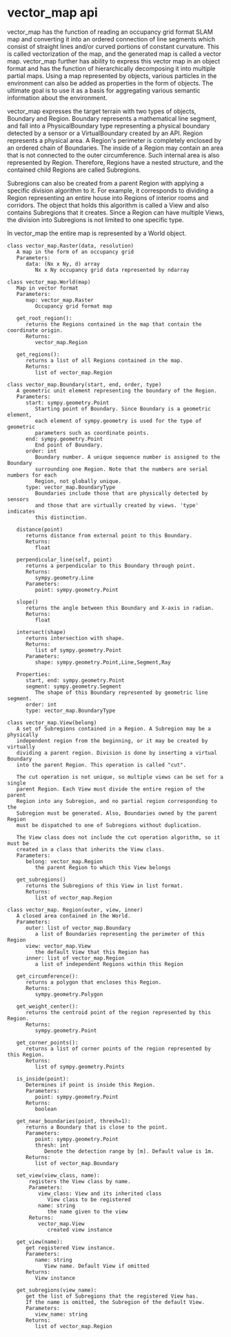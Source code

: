# vector_map api

vector_map has the function of reading an occupancy grid format SLAM map and converting it into an ordered connection of line segments which consist of straight lines and/or curved portions of constant curvature. This is called vectorization of the map, and the generated map is called a vector map.
vector_map further has ability to express this vector map in an object format and has the function of hierarchically decomposing it into multiple partial maps. Using a map represented by objects, various particles in the environment can also be added as properties in the form of objects. The ultimate goal is to use it as a basis for aggregating various semantic information about the environment.

vector_map expresses the target terrain with two types of objects, Boundary and Region. Boundary represents a mathematical line segment, and fall into a PhysicalBoundary type representing a physical boundary detected by a sensor or a VirtualBoundary created by an API. Region represents a physical area. A Region's perimeter is completely enclosed by an ordered chain of Boundaries.
The inside of a Region may contain an area that is not connected to the outer circumference. Such internal area is also represented by Region. Therefore, Regions have a nested structure, and the contained child Regions are called Subregions.

Subregions can also be created from a parent Region with applying a specific division algorithm to it. For example, it corresponds to dividing a Region representing an entire house into Regions of interior rooms and corridors. The object that holds this algorithm is called a View and also contains Subregions that it creates. Since a Region can have multiple Views, the division into Subregions is not limited to one specific type.

In vector_map the entire map is represented by a World object.

```
class vector_map.Raster(data, resolution)
   A map in the form of an occupancy grid
   Parameters:
      data: (Nx ⅹ Ny, d) array
         Nx ⅹ Ny occupancy grid data represented by ndarray

class vector_map.World(map)
   Map in vector format
   Parameters:
      map: vector_map.Raster
         Occupancy grid format map

   get_root_region():
      returns the Regions contained in the map that contain the coordinate origin.
      Returns:
         vector_map.Region

   get_regions():
      returns a list of all Regions contained in the map.
      Returns:
         list of vector_map.Region

class vector_map.Boundary(start, end, order, type)
   A geometric unit element representing the boundary of the Region.
   Parameters:
      start: sympy.geometry.Point
         Starting point of Boundary. Since Boundary is a geometric element,
         each element of sympy.geometry is used for the type of geometric
         parameters such as coordinate points.
      end: sympy.geometry.Point
         End point of Boundary.
      order: int
         Boundary number. A unique sequence number is assigned to the Boundary
         surrounding one Region. Note that the numbers are serial numbers for each
         Region, not globally unique.
      type: vector_map.BoundaryType
         Boundaries include those that are physically detected by sensors
         and those that are virtually created by views. 'type' indicates
         this distinction.

   distance(point)
      returns distance from external point to this Boundary.
      Returns:
         float
   
   perpendicular_line(self, point)
      returns a perpendicular to this Boundary through point.
      Returns:
         sympy.geometry.Line
      Parameters:
         point: sympy.geometry.Point

   slope()
      returns the angle between this Boundary and X-axis in radian.
      Returns:
         float

   intersect(shape)
      returns intersection with shape.
      Returns:
         list of sympy.geometry.Point
      Parameters:
         shape: sympy.geometry.Point,Line,Segment,Ray
   
   Properties:
      start, end: sympy.geometry.Point
      segment: sympy.geometry.Segment
         The shape of this Boundary represented by geometric line segment.
      order: int
      type: vector_map.BoundaryType

class vector_map.View(belong)
   A set of Subregions contained in a Region. A Subregion may be a physically
   independent region from the beginning, or it may be created by virtually
   dividing a parent region. Division is done by inserting a virtual Boundary
   into the parent Region. This operation is called "cut".

   The cut operation is not unique, so multiple views can be set for a single
   parent Region. Each View must divide the entire region of the parent
   Region into any Subregion, and no partial region corresponding to the
   Subregion must be generated. Also, Boundaries owned by the parent Region
   must be dispatched to one of Subregions without duplication.

   The View class does not include the cut operation algorithm, so it must be
   created in a class that inherits the View class.
   Parameters:
      belong: vector_map.Region
         the parent Region to which this View belongs

   get_subregions()
      returns the Subregions of this View in list format.
      Returns:
         list of vector_map.Region

class vector_map. Region(outer, view, inner)
   A closed area contained in the World.
   Parameters:
      outer: list of vector_map.Boundary
         a list of Boundaries representing the perimeter of this Region
      view: vector_map.View
         the default View that this Region has
      inner: list of vector_map.Region
         a list of independent Regions within this Region

   get_circumference():
      returns a polygon that encloses this Region.
      Returns:
         sympy.geometry.Polygon

   get_weight_center():
      returns the centroid point of the region represented by this Region.
      Returns:
         sympy.geometry.Point

   get_corner_points():
      returns a list of corner points of the region represented by this Region.
      Returns:
         list of sympy.geometry.Points

   is_inside(point):
      Determines if point is inside this Region.
      Parameters:
         point: sympy.geometry.Point
      Returns:
         boolean

   get_near_boundaries(point, thresh=1):
      returns a Boundary that is close to the point.
      Parameters:
         point: sympy.geometry.Point
         thresh: int
            Denote the detection range by [m]. Default value is 1m.
      Returns:
         list of vector_map.Boundary

   set_view(view_class, name):
       registers the View class by name.
       Parameters:
          view_class: View and its inherited class
             View class to be registered
          name: string
             the name given to the view
       Returns:
          vector_map.View
             created view instance

   get_view(name):
      get registered View instance.
      Parameters:
         name: string
            View name. Default View if omitted
      Returns:
         View instance

   get_subregions(view_name):
      get the list of Subregions that the registered View has.
      If the name is omitted, the Subregion of the default View.
      Parameters:
         view_name: string
      Returns:
         list of vector_map.Region
```